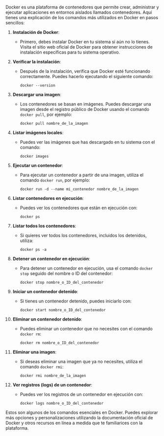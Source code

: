 Docker es una plataforma de contenedores que permite crear, administrar y ejecutar aplicaciones en entornos aislados llamados contenedores. Aquí tienes una explicación de los comandos más utilizados en Docker en pasos sencillos:

1. **Instalación de Docker**:
   - Primero, debes instalar Docker en tu sistema si aún no lo tienes. Visita el sitio web oficial de Docker para obtener instrucciones de instalación específicas para tu sistema operativo.

2. **Verificar la instalación**:
   - Después de la instalación, verifica que Docker esté funcionando correctamente. Puedes hacerlo ejecutando el siguiente comando:
     ```
     docker --version
     ```

3. **Descargar una imagen**:
   - Los contenedores se basan en imágenes. Puedes descargar una imagen desde el registro público de Docker usando el comando `docker pull`, por ejemplo:
     ```
     docker pull nombre_de_la_imagen
     ```

4. **Listar imágenes locales**:
   - Puedes ver las imágenes que has descargado en tu sistema con el comando:
     ```
     docker images
     ```

5. **Ejecutar un contenedor**:
   - Para ejecutar un contenedor a partir de una imagen, utiliza el comando `docker run`, por ejemplo:
     ```
     docker run -d --name mi_contenedor nombre_de_la_imagen
     ```

6. **Listar contenedores en ejecución**:
   - Puedes ver los contenedores que están en ejecución con:
     ```
     docker ps
     ```

7. **Listar todos los contenedores**:
   - Si quieres ver todos los contenedores, incluidos los detenidos, utiliza:
     ```
     docker ps -a
     ```

8. **Detener un contenedor en ejecución**:
   - Para detener un contenedor en ejecución, usa el comando `docker stop` seguido del nombre o ID del contenedor:
     ```
     docker stop nombre_o_ID_del_contenedor
     ```

9. **Iniciar un contenedor detenido**:
   - Si tienes un contenedor detenido, puedes iniciarlo con:
     ```
     docker start nombre_o_ID_del_contenedor
     ```

10. **Eliminar un contenedor detenido**:
    - Puedes eliminar un contenedor que no necesites con el comando `docker rm`:
      ```
      docker rm nombre_o_ID_del_contenedor
      ```

11. **Eliminar una imagen**:
    - Si deseas eliminar una imagen que ya no necesites, utiliza el comando `docker rmi`:
      ```
      docker rmi nombre_de_la_imagen
      ```

12. **Ver registros (logs) de un contenedor**:
    - Puedes ver los registros de un contenedor en ejecución con:
      ```
      docker logs nombre_o_ID_del_contenedor
      ```

Estos son algunos de los comandos esenciales en Docker. Puedes explorar más opciones y personalizaciones utilizando la documentación oficial de Docker y otros recursos en línea a medida que te familiarices con la plataforma.
